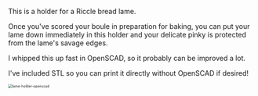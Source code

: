 This is a holder for a Riccle bread lame.

Once you've scored your boule in preparation for baking, you can put your lame down immediately in this holder and your delicate pinky is protected from the lame's savage edges.

I whipped this up fast in OpenSCAD, so it probably can be improved a lot.

I've included STL so you can print it directly without OpenSCAD if desired!

<img src="/Users/grantham/trees/lame_holder/lame-holder-openscad.png" alt="lame-holder-openscad" style="zoom:50%;" />